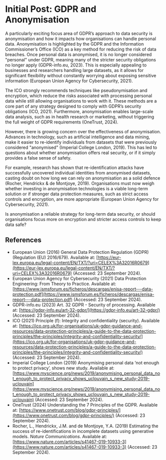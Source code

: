 # Initial Post: GDPR and Anonymisation

A particularly exciting focus area of GDPR’s approach to data security is anonymisation and how it impacts how organisations can handle personal data. Anonymisation is highlighted by the GDPR and the Information Commissioner’s Office (ICO) as a key method for reducing the risk of data breaches. Once personal data is anonymised, it is no longer considered "personal" under GDPR, meaning many of the stricter security obligations no longer apply (GDPR-info.eu, 2023). This is especially appealing to businesses and researchers handling large datasets, as it allows for significant flexibility without constantly worrying about exposing sensitive information (European Union Agency for Cybersecurity, 2021).

The ICO strongly recommends techniques like pseudonymisation and encryption, which reduce the risks associated with processing personal data while still allowing organisations to work with it. These methods are a core part of any strategy designed to comply with GDPR’s security obligations (ICO, 2021). Furthermore, anonymisation enables large-scale data analysis, such as in health research or marketing, without triggering the full weight of GDPR requirements (OneTrust, 2024).

However, there is growing concern over the effectiveness of anonymisation. Advances in technology, such as artificial intelligence and data mining, make it easier to re-identify individuals from datasets that were previously considered "anonymised" (Imperial College London, 2019). This has led to questions about whether anonymisation offers real security, or if it simply provides a false sense of safety.

For example, research has shown that re-identification attacks have successfully uncovered individual identities from anonymised datasets, casting doubt on how long we can rely on anonymisation as a solid defence (Rocher, Hendrickx & de Montjoye, 2019). Organisations must now weigh whether investing in anonymisation technologies is a viable long-term solution or if stronger data protection measures, such as strict access controls and encryption, are more appropriate (European Union Agency for Cybersecurity, 2021).

Is anonymisation a reliable strategy for long-term data security, or should organisations focus more on encryption and stricter access controls to keep data safe?

## References
- European Union (2016) General Data Protection Regulation (GDPR) (Regulation (EU) 2016/679). Available at: [https://eur-lex.europa.eu/legal-content/EN/TXT/?uri=CELEX%3A32016R0679](https://eur-lex.europa.eu/legal-content/EN/TXT/?uri=CELEX%3A32016R0679) (Accessed: 23 September 2024).
- European Union Agency for Cybersecurity (2021) Data Protection Engineering: From Theory to Practice. Available at: [https://www.ismsforum.es/ficheros/descargas/enisa-report---data-protection.pdf](https://www.ismsforum.es/ficheros/descargas/enisa-report---data-protection.pdf) (Accessed: 23 September 2024).
- GDPR-info.eu (2023) Art. 32 GDPR - Security of processing. Available at: [https://gdpr-info.eu/art-32-gdpr/](https://gdpr-info.eu/art-32-gdpr/) (Accessed: 23 September 2024).
- ICO (2021) Principle (f): Integrity and confidentiality (security). Available at: [https://ico.org.uk/for-organisations/uk-gdpr-guidance-and-resources/data-protection-principles/a-guide-to-the-data-protection-principles/the-principles/integrity-and-confidentiality-security/](https://ico.org.uk/for-organisations/uk-gdpr-guidance-and-resources/data-protection-principles/a-guide-to-the-data-protection-principles/the-principles/integrity-and-confidentiality-security/) (Accessed: 23 September 2024).
- Imperial College London (2019) Anonymising personal data ‘not enough to protect privacy’, shows new study. Available at: [https://www.myscience.org/news/2019/anonymising_personal_data_not_enough_to_protect_privacy_shows_uclouvain_s_new_study-2019-uclouvain](https://www.myscience.org/news/2019/anonymising_personal_data_not_enough_to_protect_privacy_shows_uclouvain_s_new_study-2019-uclouvain) (Accessed: 23 September 2024).
- OneTrust (2024) Understanding the 7 Principles of the GDPR. Available at: [https://www.onetrust.com/blog/gdpr-principles/](https://www.onetrust.com/blog/gdpr-principles/) (Accessed: 23 September 2024).
- Rocher, L., Hendrickx, J.M. and de Montjoye, Y.A. (2019) Estimating the success of re-identifications in incomplete datasets using generative models. *Nature Communications*. Available at: [https://www.nature.com/articles/s41467-019-10933-3](https://www.nature.com/articles/s41467-019-10933-3) (Accessed: 23 September 2024).
